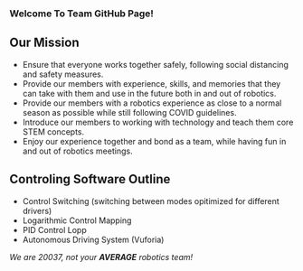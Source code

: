### Welcome To Team GitHub Page!

## Our Mission
- Ensure that everyone works together safely, following social distancing and safety measures.
- Provide our members with experience, skills, and memories that they can take with them and use in the future both in and out of robotics.
- Provide our members with a robotics experience as close to a normal season as possible while still following COVID guidelines.
- Introduce our members to working with technology and teach them core STEM concepts.
- Enjoy our experience together and bond as a team, while having fun in and out of robotics meetings.

## Controling Software Outline
- Control Switching (switching between modes opitimized for different drivers)
- Logarithmic Control Mapping
- PID Control Lopp
- Autonomous Driving System (Vuforia)

*We are 20037, not your **AVERAGE** robotics team!*
